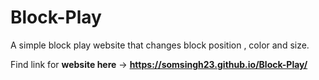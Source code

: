 # Block-Play
A simple block play website that changes block position , color and size.

Find link for **website here** -> **https://somsingh23.github.io/Block-Play/**
